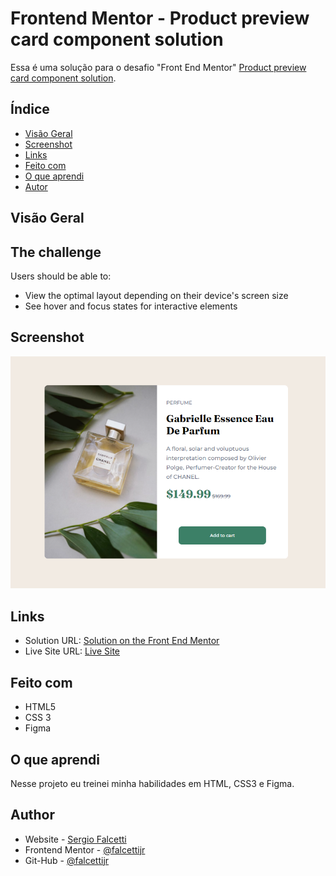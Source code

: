 # Frontend Mentor - Product preview card component solution

Essa é uma solução para o desafio "Front End Mentor" [Product preview card component solution](https://www.frontendmentor.io/challenges/product-preview-card-component-GO7UmttRfa/hub/product-preview-card-component-CoR0evntSp). 

## Índice

- [Visão Geral](#visão-geral)
- [Screenshot](#screenshot)
- [Links](#links)
- [Feito com](#Feito-com)
- [O que aprendi](#o-que-aprendi)
- [Autor](#autor)


## Visão Geral

## The challenge

Users should be able to:

- View the optimal layout depending on their device's screen size
- See hover and focus states for interactive elements

## Screenshot

![](./design/screenshot.png#vitrinedev)

## Links

- Solution URL: [Solution on the Front End Mentor](https://www.frontendmentor.io/solutions/product-preview-card-component-AtnaZwF2Ri)
- Live Site URL: [Live Site](https://falcettijr.github.io/product-preview-card-component-main/)

## Feito com

- HTML5 
- CSS 3 
- Figma

## O que aprendi

Nesse projeto eu treinei minha habilidades em HTML, CSS3 e Figma.

## Author

- Website - [Sergio Falcetti](https://beacons.ai/sergiofalcetti)
- Frontend Mentor - [@falcettijr](https://www.frontendmentor.io/profile/falcettijr)
- Git-Hub - [@falcettijr](https://github.com/falcettijr)


